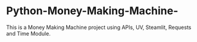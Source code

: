 # Python-Money-Making-Machine-
This is a Money Making Machine project using APIs, UV, Steamlit, Requests and Time Module.
